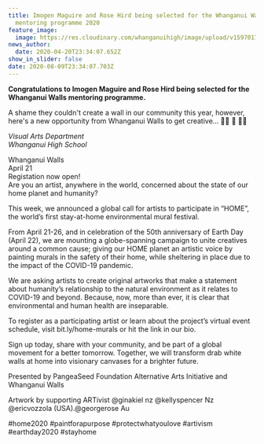 ```yaml
---
title: Imogen Maguire and Rose Hird being selected for the Whanganui Walls
  mentoring programme 2020
feature_image:
  image: https://res.cloudinary.com/whanganuihigh/image/upload/v1597017758/News/Whanganui-walls-street-art.poster.jpg
news_author:
  date: 2020-04-20T23:34:07.652Z
show_in_slider: false
date: 2020-08-09T23:34:07.703Z
---
```

**Congratulations to Imogen Maguire and Rose Hird being selected for the Whanganui Walls mentoring programme.** 

A shame they couldn't create a wall in our community this year, however, here's a new opportunity from Whanganui Walls to get creative... 👩‍🎨 🎨 👨‍🎨

_Visual Arts Department  
Whanganui High School_

Whanganui Walls  
April 21  
Registation now open!  
Are you an artist, anywhere in the world, concerned about the state of our home planet and humanity?

This week, we announced a global call for artists to participate in “HOME”, the world’s first stay-at-home environmental mural festival.

From April 21-26, and in celebration of the 50th anniversary of Earth Day (April 22), we are mounting a globe-spanning campaign to unite creatives around a common cause; giving our HOME planet an artistic voice by painting murals in the safety of their home, while sheltering in place due to the impact of the COVID-19 pandemic.

We are asking artists to create original artworks that make a statement about humanity’s relationship to the natural environment as it relates to COVID-19 and beyond. Because, now, more than ever, it is clear that environmental and human health are inseparable.

To register as a participating artist or learn about the project’s virtual event schedule, visit bit.ly/home-murals or hit the link in our bio.

Sign up today, share with your community, and be part of a global movement for a better tomorrow. Together, we will transform drab white walls at home into visionary canvases for a brighter future.

Presented by PangeaSeed Foundation Alternative Arts Initiative and Whanganui Walls

Artwork by supporting ARTivist @ginakiel nz @kellyspencer Nz @ericvozzola (USA).@georgerose Au

#home2020 #paintforapurpose #protectwhatyoulove #artivism #earthday2020 #stayhome